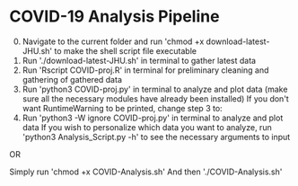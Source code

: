 # COVID-19 Analysis Pipeline

0. Navigate to the current folder and run 'chmod +x download-latest-JHU.sh' to make the shell script file executable
1. Run './download-latest-JHU.sh' in terminal to gather latest data
2. Run 'Rscript COVID-proj.R' in terminal for preliminary cleaning and gathering of gathered data
3. Run 'python3 COVID-proj.py' in terminal to analyze and plot data (make sure all the necessary modules have already been installed)
If you don't want RuntimeWarning to be printed, change step 3 to:
3. Run 'python3 -W ignore COVID-proj.py' in terminal to analyze and plot data
If you wish to personalize which data you want to analyze, run 'python3 Analysis_Script.py -h' to see the necessary arguments to input

OR

Simply run 
'chmod +x COVID-Analysis.sh'
And then
'./COVID-Analysis.sh'
